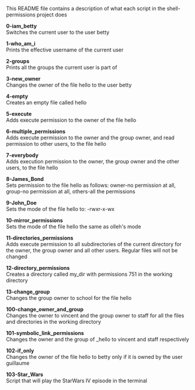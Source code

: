 This README file contains a description of what each script in the shell-permissions project does

**0-iam_betty**  
Switches the current user to the user betty

**1-who_am_i**  
Prints the effective username of the current user

**2-groups**  
Prints all the groups the current user is part of

**3-new_owner**  
Changes the owner of the file hello to the user betty

**4-empty**  
Creates an empty file called hello

**5-execute**  
Adds execute permission to the owner of the file hello

**6-multiple_permissions**  
Adds execute permission to the owner and the group owner, and read permission to other users, to the file hello

**7-everybody**  
Adds execution permission to the owner, the group owner and the other users, to the file hello

**8-James_Bond**  
Sets permission to the file hello as follows: owner-no permission at all, group-no permission at all, others-all the permissions

**9-John_Doe**  
Sets the mode of the file hello to: -rwxr-x-wx

**10-mirror_permissions**   
Sets the mode of the file hello the same as olleh's mode

**11-directories_permissions**  
Adds execute permission to all subdirectories of the current directory for the owner, the group owner and all other users. Regular files will not be changed

**12-directory_permissions**  
Creates a directory called my_dir with permissions 751 in the working directory

**13-change_group**  
Changes the group owner to school for the file hello

**100-change_owner_and_group**  
Changes the owner to vincent and the group owner to staff for all the files and directories in the working directory

**101-symbolic_link_permissions**  
Changes the owner and the group of _hello to vincent and staff respectively

**102-if_only**  
Changes the owner of the file hello to betty only if it is owned by the user guillaume

**103-Star_Wars**  
Script that will play the StarWars IV episode in the terminal


